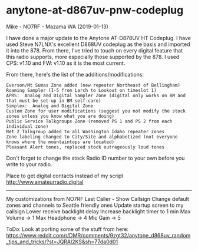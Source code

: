 # anytone-at-d867uv-pnw-codeplug


Mike - NO7RF - Mazama WA (2019-01-13)

I have done a major update to the Anytone AT-D878UV HT Codeplug.  I have used Steve N7LNX's excellent D868UV codeplug as the basis and imported it into the 878.  From there, I've tried to touch on every digital feature that this radio supports, more especially those supported by the 878.  I used CPS: v1.10 and FW: v1.10 as it is the most current.


From there, here's the list of the additions/modifications:

    Everson/Mt Sumas Zone added (new repeater Northeast of Bellingham)
    Roaming Sampler (I-5 from Larch to Lookout on timeslot 1)
    APRS:  Analog and Digital Sampler Zone (digital only works on BM and that must be set-up in BM self-care)
    Simplex:  Analog and Digital Zone
    Custom Zone for user modifications (suggest you not modify the stock zones unless you know what you are doing)
    Public Service Talkgroups Zone (removed PS 1 and PS 2 from each individual zone)
    Net 2 Talkgroup added to all Washington Idaho repeater zones
    Zone labeling changed to City/Site and alphabetized (not everyone knows where the mountaintops are located)
    Pleasant Alert tones, replaced stock outrageously loud tones

Don't forget to change the stock Radio ID number to your own before you write to your radio.


Place to get digital contacts instead of my script
http://www.amateurradio.digital


-----
My customizations from NO7RF
Last Caller - Show Callsign
Change default zones and channels to Seattle friendly ones
Update startup screen to my callsign
Lower receive backlight delay
Increase backlight timer to 1 min
Max Volume -> 1
Max Headphone -> 4
Mic Gain -> 5


ToDo:
Look at porting some of the stuff from here: 
https://www.reddit.com/r/DMR/comments/9zgt32/anytone_d868uv_random_tips_and_tricks/?st=JQRAI2KS&sh=77da0d01